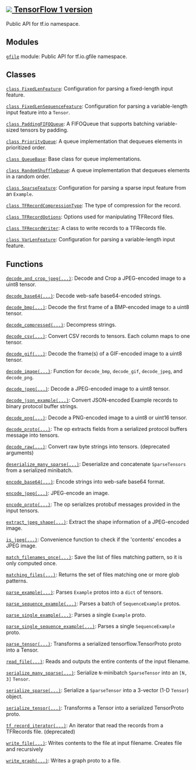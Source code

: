 [ ![](https://tensorflow.google.cn/images/tf_logo_32px.png) TensorFlow 1
version](/versions/r1.15/api_docs/python/tf/compat/v1/io)  
---  
  
Public API for tf.io namespace.

## Modules

[`gfile`](https://tensorflow.google.cn/api_docs/python/tf/compat/v1/io/gfile)
module: Public API for tf.io.gfile namespace.

## Classes

[`class
FixedLenFeature`](https://tensorflow.google.cn/api_docs/python/tf/io/FixedLenFeature):
Configuration for parsing a fixed-length input feature.

[`class
FixedLenSequenceFeature`](https://tensorflow.google.cn/api_docs/python/tf/io/FixedLenSequenceFeature):
Configuration for parsing a variable-length input feature into a `Tensor`.

[`class
PaddingFIFOQueue`](https://tensorflow.google.cn/api_docs/python/tf/queue/PaddingFIFOQueue):
A FIFOQueue that supports batching variable-sized tensors by padding.

[`class
PriorityQueue`](https://tensorflow.google.cn/api_docs/python/tf/queue/PriorityQueue):
A queue implementation that dequeues elements in prioritized order.

[`class
QueueBase`](https://tensorflow.google.cn/api_docs/python/tf/queue/QueueBase):
Base class for queue implementations.

[`class
RandomShuffleQueue`](https://tensorflow.google.cn/api_docs/python/tf/queue/RandomShuffleQueue):
A queue implementation that dequeues elements in a random order.

[`class
SparseFeature`](https://tensorflow.google.cn/api_docs/python/tf/io/SparseFeature):
Configuration for parsing a sparse input feature from an `Example`.

[`class
TFRecordCompressionType`](https://tensorflow.google.cn/api_docs/python/tf/compat/v1/io/TFRecordCompressionType):
The type of compression for the record.

[`class
TFRecordOptions`](https://tensorflow.google.cn/api_docs/python/tf/io/TFRecordOptions):
Options used for manipulating TFRecord files.

[`class
TFRecordWriter`](https://tensorflow.google.cn/api_docs/python/tf/io/TFRecordWriter):
A class to write records to a TFRecords file.

[`class
VarLenFeature`](https://tensorflow.google.cn/api_docs/python/tf/io/VarLenFeature):
Configuration for parsing a variable-length input feature.

## Functions

[`decode_and_crop_jpeg(...)`](https://tensorflow.google.cn/api_docs/python/tf/io/decode_and_crop_jpeg):
Decode and Crop a JPEG-encoded image to a uint8 tensor.

[`decode_base64(...)`](https://tensorflow.google.cn/api_docs/python/tf/io/decode_base64):
Decode web-safe base64-encoded strings.

[`decode_bmp(...)`](https://tensorflow.google.cn/api_docs/python/tf/io/decode_bmp):
Decode the first frame of a BMP-encoded image to a uint8 tensor.

[`decode_compressed(...)`](https://tensorflow.google.cn/api_docs/python/tf/io/decode_compressed):
Decompress strings.

[`decode_csv(...)`](https://tensorflow.google.cn/api_docs/python/tf/compat/v1/decode_csv):
Convert CSV records to tensors. Each column maps to one tensor.

[`decode_gif(...)`](https://tensorflow.google.cn/api_docs/python/tf/io/decode_gif):
Decode the frame(s) of a GIF-encoded image to a uint8 tensor.

[`decode_image(...)`](https://tensorflow.google.cn/api_docs/python/tf/io/decode_image):
Function for `decode_bmp`, `decode_gif`, `decode_jpeg`, and `decode_png`.

[`decode_jpeg(...)`](https://tensorflow.google.cn/api_docs/python/tf/io/decode_jpeg):
Decode a JPEG-encoded image to a uint8 tensor.

[`decode_json_example(...)`](https://tensorflow.google.cn/api_docs/python/tf/io/decode_json_example):
Convert JSON-encoded Example records to binary protocol buffer strings.

[`decode_png(...)`](https://tensorflow.google.cn/api_docs/python/tf/io/decode_png):
Decode a PNG-encoded image to a uint8 or uint16 tensor.

[`decode_proto(...)`](https://tensorflow.google.cn/api_docs/python/tf/io/decode_proto):
The op extracts fields from a serialized protocol buffers message into
tensors.

[`decode_raw(...)`](https://tensorflow.google.cn/api_docs/python/tf/compat/v1/decode_raw):
Convert raw byte strings into tensors. (deprecated arguments)

[`deserialize_many_sparse(...)`](https://tensorflow.google.cn/api_docs/python/tf/io/deserialize_many_sparse):
Deserialize and concatenate `SparseTensors` from a serialized minibatch.

[`encode_base64(...)`](https://tensorflow.google.cn/api_docs/python/tf/io/encode_base64):
Encode strings into web-safe base64 format.

[`encode_jpeg(...)`](https://tensorflow.google.cn/api_docs/python/tf/io/encode_jpeg):
JPEG-encode an image.

[`encode_proto(...)`](https://tensorflow.google.cn/api_docs/python/tf/io/encode_proto):
The op serializes protobuf messages provided in the input tensors.

[`extract_jpeg_shape(...)`](https://tensorflow.google.cn/api_docs/python/tf/io/extract_jpeg_shape):
Extract the shape information of a JPEG-encoded image.

[`is_jpeg(...)`](https://tensorflow.google.cn/api_docs/python/tf/io/is_jpeg):
Convenience function to check if the 'contents' encodes a JPEG image.

[`match_filenames_once(...)`](https://tensorflow.google.cn/api_docs/python/tf/io/match_filenames_once):
Save the list of files matching pattern, so it is only computed once.

[`matching_files(...)`](https://tensorflow.google.cn/api_docs/python/tf/io/matching_files):
Returns the set of files matching one or more glob patterns.

[`parse_example(...)`](https://tensorflow.google.cn/api_docs/python/tf/compat/v1/parse_example):
Parses `Example` protos into a `dict` of tensors.

[`parse_sequence_example(...)`](https://tensorflow.google.cn/api_docs/python/tf/io/parse_sequence_example):
Parses a batch of `SequenceExample` protos.

[`parse_single_example(...)`](https://tensorflow.google.cn/api_docs/python/tf/compat/v1/parse_single_example):
Parses a single `Example` proto.

[`parse_single_sequence_example(...)`](https://tensorflow.google.cn/api_docs/python/tf/io/parse_single_sequence_example):
Parses a single `SequenceExample` proto.

[`parse_tensor(...)`](https://tensorflow.google.cn/api_docs/python/tf/io/parse_tensor):
Transforms a serialized tensorflow.TensorProto proto into a Tensor.

[`read_file(...)`](https://tensorflow.google.cn/api_docs/python/tf/io/read_file):
Reads and outputs the entire contents of the input filename.

[`serialize_many_sparse(...)`](https://tensorflow.google.cn/api_docs/python/tf/compat/v1/serialize_many_sparse):
Serialize `N`-minibatch `SparseTensor` into an `[N, 3]` `Tensor`.

[`serialize_sparse(...)`](https://tensorflow.google.cn/api_docs/python/tf/compat/v1/serialize_sparse):
Serialize a `SparseTensor` into a 3-vector (1-D `Tensor`) object.

[`serialize_tensor(...)`](https://tensorflow.google.cn/api_docs/python/tf/io/serialize_tensor):
Transforms a Tensor into a serialized TensorProto proto.

[`tf_record_iterator(...)`](https://tensorflow.google.cn/api_docs/python/tf/compat/v1/io/tf_record_iterator):
An iterator that read the records from a TFRecords file. (deprecated)

[`write_file(...)`](https://tensorflow.google.cn/api_docs/python/tf/io/write_file):
Writes contents to the file at input filename. Creates file and recursively

[`write_graph(...)`](https://tensorflow.google.cn/api_docs/python/tf/io/write_graph):
Writes a graph proto to a file.

